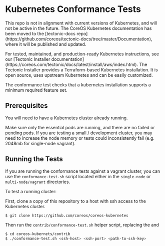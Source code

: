 # Kubernetes Conformance Tests

<div class="k8s-on-tectonic">
<p class="k8s-on-tectonic-description">This repo is not in alignment with current versions of Kubernetes, and will not be active in the future. The CoreOS Kubernetes documentation has been moved to the [tectonic-docs repo](https://github.com/coreos/tectonic-docs/tree/master/Documentation), where it will be published and updated.</p>

<p class="k8s-on-tectonic-description">For tested, maintained, and production-ready Kubernetes instructions, see our [Tectonic Installer documentation](https://coreos.com/tectonic/docs/latest/install/aws/index.html). The Tectonic Installer provides a Terraform-based Kubernetes installation. It is open source, uses upstream Kubernetes and can be easily customized.</p>
</div>

The conformance test checks that a kubernetes installation supports a minimum required feature set.

## Prerequisites

You will need to have a Kubernetes cluster already running.

Make sure only the essential pods are running, and there are no failed or pending pods. If you are testing a small / development cluster, you may need to increase the node memory or tests could inconsistently fail (e.g. 2048mb for single-node vagrant).

## Running the Tests

If you are running the conformance tests against a vagrant cluster, you can use the `conformance-test.sh` script located either in the `single-node` or `multi-node/vagrant` directories.

To test a running cluster:

First, clone a copy of this repository to a host with ssh access to the Kubernetes cluster.

```sh
$ git clone https://github.com/coreos/coreos-kubernetes
```

Then run the `contrib/conformance-test.sh` helper script, replacing the <ssh-host> <ssh-port> and <path-to-ssh-key>

```sh
$ cd coreos-kubernets/contrib
$ ./conformance-test.sh <ssh-host> <ssh-port> <path-to-ssh-key>
```
